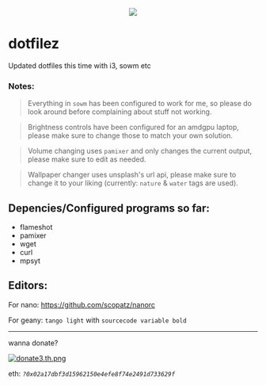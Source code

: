 <p align="center"> 
<img src="https://i.ibb.co/jGMg3Ym/bootifull.png" />


# dotfilez
Updated dotfiles this time with i3, sowm etc


### Notes:

> Everything in `sowm` has been configured to work for me, so please do look around before complaining about stuff not working.


> Brightness controls have been configured for an amdgpu laptop, please make sure to change those to match your own solution.


> Volume changing uses `pamixer` and only changes the current output, please make sure to edit as needed.


> Wallpaper changer uses unsplash's url api, please make sure to change it to your liking (currently: `nature` & `water` tags are used).


## Depencies/Configured programs so far:
- flameshot
- pamixer
- wget
- curl
- mpsyt

## Editors:
For nano: https://github.com/scopatz/nanorc

For geany: `tango light` with `sourcecode variable bold`
</p>

------

wanna donate?

[![donate3.th.png](https://s5.gifyu.com/images/donate3.th.png)](https://gifyu.com/image/vI0f)

eth: *`?0x02a17dbf3d15962150e4efe8f74e2491d733629f`*
